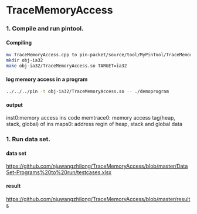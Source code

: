 # TraceMemoryAccess

### 1. Compile and run pintool. 
  #### Compiling
 
  ```bash
  mv TraceMemoryAccess.cpp to pin-packet/source/tool/MyPinTool/TraceMemoryAccess.cpp
  mkdir obj-ia32
  make obj-ia32/TraceMemoryAccess.so TARGET=ia32
  ```

  #### log memory access in a program
  ```Bash
  ../../../pin -t obj-ia32/TraceMemoryAccess.so -- ./demoprogram
  ```
  #### output
  inst0:memory access ins code
  memtrace0: memory access tag(heap, stack, global) of ins
  maps0: address regin of heap, stack and global data
  
### 1. Run data set.
   #### data set
   https://github.com/njuwangzhilong/TraceMemoryAccess/blob/master/DataSet-Programs%20to%20run/testcases.xlsx
   
   #### result
   https://github.com/njuwangzhilong/TraceMemoryAccess/blob/master/results
